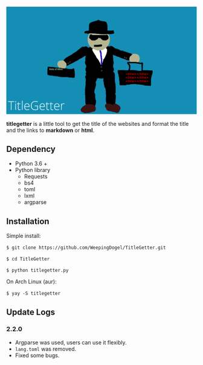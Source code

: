 ![](Pics/TitleGetter.png)



**titlegetter** is a little tool to get the title of the websites and format the title and the links to **markdown** or **html**.


## Dependency

* Python 3.6 +
* Python library
    * Requests
    * bs4
    * toml
    * lxml
    * argparse

## Installation

Simple install:
```
$ git clone https://github.com/WeepingDogel/TitleGetter.git
```
```
$ cd TitleGetter
```
```
$ python titlegetter.py
```

On Arch Linux (aur):
```
$ yay -S titlegetter
```

## Update Logs

### 2.2.0

* Argparse was used, users can use it flexibly.
* `lang.toml` was removed.
* Fixed some bugs.